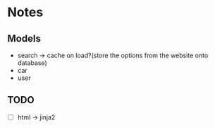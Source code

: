 # Notes

## Models

- search -> cache on load?(store the options from the website onto database)
- car
- user

## TODO

- [ ] html -> jinja2
